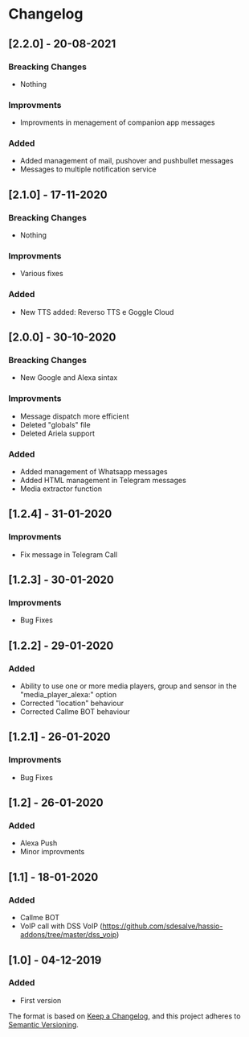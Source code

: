 # Changelog

## [2.2.0] - 20-08-2021

### Breacking Changes
- Nothing

### Improvments
- Improvments in menagement of companion app messages

### Added
- Added management of mail, pushover and pushbullet messages
- Messages to multiple notification service

## [2.1.0] - 17-11-2020

### Breacking Changes
- Nothing

### Improvments
- Various fixes

### Added
- New TTS added: Reverso TTS e Goggle Cloud

## [2.0.0] - 30-10-2020

### Breacking Changes
- New Google and Alexa sintax

### Improvments
- Message dispatch more efficient
- Deleted "globals" file
- Deleted Ariela support

### Added
- Added management of Whatsapp messages
- Added HTML management in Telegram messages
- Media extractor function

## [1.2.4] - 31-01-2020

### Improvments

- Fix message in Telegram Call

## [1.2.3] - 30-01-2020

### Improvments

- Bug Fixes

## [1.2.2] - 29-01-2020

### Added

- Ability to use one or more media players, group and sensor in the "media_player_alexa:" option
- Corrected "location" behaviour
- Corrected Callme BOT behaviour

## [1.2.1] - 26-01-2020

### Improvments

- Bug Fixes

## [1.2] - 26-01-2020

### Added

- Alexa Push
- Minor improvments

## [1.1] - 18-01-2020

### Added

- Callme BOT
- VoIP call with DSS VoIP (https://github.com/sdesalve/hassio-addons/tree/master/dss_voip)

## [1.0] - 04-12-2019

### Added

- First version



The format is based on [Keep a Changelog](https://keepachangelog.com/en/1.0.0/),
and this project adheres to [Semantic Versioning](https://semver.org/spec/v2.0.0.html).
